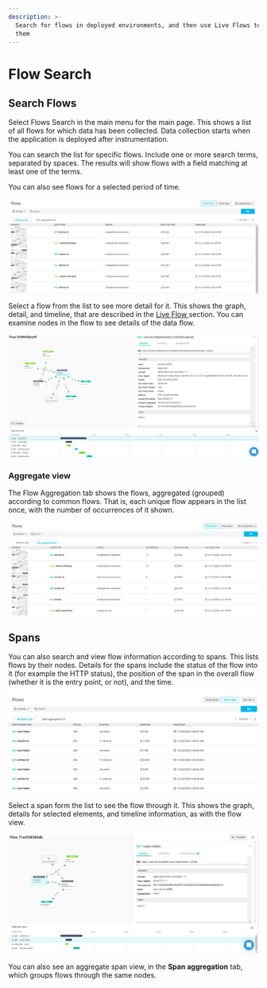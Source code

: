 ```yaml
---
description: >-
  Search for flows in deployed environments, and then use Live Flows to analyze
  them
---
```


# Flow Search

## Search Flows

Select Flows Search in the main menu for the main page. This shows a list of all flows for which data has been collected. Data collection starts when the application is deployed after instrumentation.

You can search the list for specific flows. Include one or more search terms, separated by spaces. The results will show flows with a field matching at least one of the terms.

You can also see flows for a selected period of time. 

![](../.gitbook/assets/2020-12-16-14_02_48-aspecto-flows-search-main%20%281%29.png)

Select a flow from the list to see more detail for it. This shows the graph, detail, and timeline, that are described in the [Live Flow ](../live-debugging/visualize-data-flows/)section. You can examine nodes in the flow to see details of the data flow.

![](../.gitbook/assets/2020-12-16-14_06_23-aspecto-flow-5c08fa5bca0f0cdcbeacf8b4c254c2b6-detail.png)

### Aggregate view

The Flow Aggregation tab shows the flows, aggregated \(grouped\) according to common flows. That is,  each unique flow appears in the list once,  with the number of occurrences of it shown. 

![](../.gitbook/assets/2020-12-16-14_11_59-aspecto-flows-search-aggregation.png)

## Spans

You can also search and view flow information according to spans. This lists flows by their nodes. Details for the spans include the status of the flow into it \(for example the HTTP status\), the position of the span in the overall flow \(whether it is the entry point, or not\), and the time.

![](../.gitbook/assets/2020-12-24-10_01_00-aspecto-flows-search-span-1.png)

Select a span form the list to see the flow through it. This shows the graph, details for selected elements, and timeline information, as with the flow view.

![](../.gitbook/assets/2020-12-24-10_04_42-aspecto-flow-71e2f38385db44fc900516c83fb30c54-span-2.png)

You can also see an aggregate span view, in the **Span aggregation** tab, which groups flows through the same nodes.

